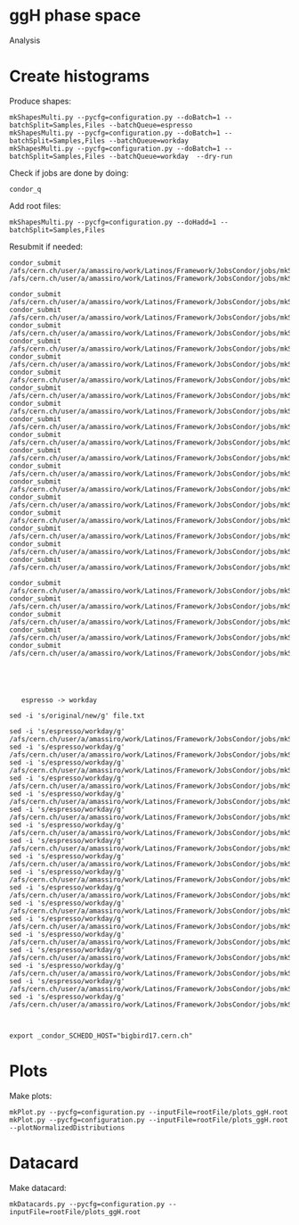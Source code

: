 ggH phase space
====

Analysis



Create histograms
====

Produce shapes:

    mkShapesMulti.py --pycfg=configuration.py --doBatch=1 --batchSplit=Samples,Files --batchQueue=espresso
    mkShapesMulti.py --pycfg=configuration.py --doBatch=1 --batchSplit=Samples,Files --batchQueue=workday 
    mkShapesMulti.py --pycfg=configuration.py --doBatch=1 --batchSplit=Samples,Files --batchQueue=workday  --dry-run
    
    
Check if jobs are done by doing:

    condor_q
    
Add root files:

    mkShapesMulti.py --pycfg=configuration.py --doHadd=1 --batchSplit=Samples,Files
    

Resubmit if needed:

    condor_submit /afs/cern.ch/user/a/amassiro/work/Latinos/Framework/JobsCondor/jobs/mkShapes__NonPrompt/mkShapes__NonPrompt__ALL__DATA.19.jds
    /afs/cern.ch/user/a/amassiro/work/Latinos/Framework/JobsCondor/jobs/mkShapes__ggH/mkShapes__ggH__ALL__ggWW.0.sh

    condor_submit  /afs/cern.ch/user/a/amassiro/work/Latinos/Framework/JobsCondor/jobs/mkShapes__ggH/mkShapes__ggH__ALL__Vg.4.jds
    condor_submit  /afs/cern.ch/user/a/amassiro/work/Latinos/Framework/JobsCondor/jobs/mkShapes__ggH/mkShapes__ggH__ALL__Vg.6.jds
    condor_submit  /afs/cern.ch/user/a/amassiro/work/Latinos/Framework/JobsCondor/jobs/mkShapes__ggH/mkShapes__ggH__ALL__ggWW.0.jds
    condor_submit  /afs/cern.ch/user/a/amassiro/work/Latinos/Framework/JobsCondor/jobs/mkShapes__ggH/mkShapes__ggH__ALL__VgS.0.jds
    condor_submit  /afs/cern.ch/user/a/amassiro/work/Latinos/Framework/JobsCondor/jobs/mkShapes__ggH/mkShapes__ggH__ALL__VgS.2.jds
    condor_submit  /afs/cern.ch/user/a/amassiro/work/Latinos/Framework/JobsCondor/jobs/mkShapes__ggH/mkShapes__ggH__ALL__VgS.4.jds
    condor_submit  /afs/cern.ch/user/a/amassiro/work/Latinos/Framework/JobsCondor/jobs/mkShapes__ggH/mkShapes__ggH__ALL__VgS.8.jds
    condor_submit  /afs/cern.ch/user/a/amassiro/work/Latinos/Framework/JobsCondor/jobs/mkShapes__ggH/mkShapes__ggH__ALL__VgS.9.jds
    condor_submit  /afs/cern.ch/user/a/amassiro/work/Latinos/Framework/JobsCondor/jobs/mkShapes__ggH/mkShapes__ggH__ALL__VZ.0.jds
    condor_submit  /afs/cern.ch/user/a/amassiro/work/Latinos/Framework/JobsCondor/jobs/mkShapes__ggH/mkShapes__ggH__ALL__VZ.1.jds
    condor_submit  /afs/cern.ch/user/a/amassiro/work/Latinos/Framework/JobsCondor/jobs/mkShapes__ggH/mkShapes__ggH__ALL__VZ.3.jds
    condor_submit  /afs/cern.ch/user/a/amassiro/work/Latinos/Framework/JobsCondor/jobs/mkShapes__ggH/mkShapes__ggH__ALL__VZ.9.jds
    condor_submit  /afs/cern.ch/user/a/amassiro/work/Latinos/Framework/JobsCondor/jobs/mkShapes__ggH/mkShapes__ggH__ALL__VZ.11.jds
    condor_submit  /afs/cern.ch/user/a/amassiro/work/Latinos/Framework/JobsCondor/jobs/mkShapes__ggH/mkShapes__ggH__ALL__VZ.22.jds
    condor_submit  /afs/cern.ch/user/a/amassiro/work/Latinos/Framework/JobsCondor/jobs/mkShapes__ggH/mkShapes__ggH__ALL__VZ.23.jds
    condor_submit  /afs/cern.ch/user/a/amassiro/work/Latinos/Framework/JobsCondor/jobs/mkShapes__ggH/mkShapes__ggH__ALL__VZ.24.jds
    condor_submit  /afs/cern.ch/user/a/amassiro/work/Latinos/Framework/JobsCondor/jobs/mkShapes__ggH/mkShapes__ggH__ALL__VZ.26.jds
    condor_submit  /afs/cern.ch/user/a/amassiro/work/Latinos/Framework/JobsCondor/jobs/mkShapes__ggH/mkShapes__ggH__ALL__ggH_hww.jds
       
    condor_submit  /afs/cern.ch/user/a/amassiro/work/Latinos/Framework/JobsCondor/jobs/mkShapes__ggH/mkShapes__ggH__ALL__ggH_hww.0.jds
    condor_submit  /afs/cern.ch/user/a/amassiro/work/Latinos/Framework/JobsCondor/jobs/mkShapes__ggH/mkShapes__ggH__ALL__ggH_hww.1.jds
    condor_submit  /afs/cern.ch/user/a/amassiro/work/Latinos/Framework/JobsCondor/jobs/mkShapes__ggH/mkShapes__ggH__ALL__ggH_htt.6.jds
    condor_submit  /afs/cern.ch/user/a/amassiro/work/Latinos/Framework/JobsCondor/jobs/mkShapes__ggH/mkShapes__ggH__ALL__ggH_htt.7.jds
    condor_submit  /afs/cern.ch/user/a/amassiro/work/Latinos/Framework/JobsCondor/jobs/mkShapes__ggH/mkShapes__ggH__ALL__ggH_htt.8.jds
       
       


       
       espresso -> workday

    sed -i 's/original/new/g' file.txt

    sed -i 's/espresso/workday/g'    /afs/cern.ch/user/a/amassiro/work/Latinos/Framework/JobsCondor/jobs/mkShapes__ggH/mkShapes__ggH__ALL__Vg.4.jds
    sed -i 's/espresso/workday/g'    /afs/cern.ch/user/a/amassiro/work/Latinos/Framework/JobsCondor/jobs/mkShapes__ggH/mkShapes__ggH__ALL__Vg.6.jds
    sed -i 's/espresso/workday/g'    /afs/cern.ch/user/a/amassiro/work/Latinos/Framework/JobsCondor/jobs/mkShapes__ggH/mkShapes__ggH__ALL__ggWW.0.jds
    sed -i 's/espresso/workday/g'    /afs/cern.ch/user/a/amassiro/work/Latinos/Framework/JobsCondor/jobs/mkShapes__ggH/mkShapes__ggH__ALL__VgS.0.jds
    sed -i 's/espresso/workday/g'    /afs/cern.ch/user/a/amassiro/work/Latinos/Framework/JobsCondor/jobs/mkShapes__ggH/mkShapes__ggH__ALL__VgS.2.jds
    sed -i 's/espresso/workday/g'    /afs/cern.ch/user/a/amassiro/work/Latinos/Framework/JobsCondor/jobs/mkShapes__ggH/mkShapes__ggH__ALL__VgS.4.jds
    sed -i 's/espresso/workday/g'    /afs/cern.ch/user/a/amassiro/work/Latinos/Framework/JobsCondor/jobs/mkShapes__ggH/mkShapes__ggH__ALL__VgS.8.jds
    sed -i 's/espresso/workday/g'    /afs/cern.ch/user/a/amassiro/work/Latinos/Framework/JobsCondor/jobs/mkShapes__ggH/mkShapes__ggH__ALL__VgS.9.jds
    sed -i 's/espresso/workday/g'    /afs/cern.ch/user/a/amassiro/work/Latinos/Framework/JobsCondor/jobs/mkShapes__ggH/mkShapes__ggH__ALL__VZ.0.jds
    sed -i 's/espresso/workday/g'    /afs/cern.ch/user/a/amassiro/work/Latinos/Framework/JobsCondor/jobs/mkShapes__ggH/mkShapes__ggH__ALL__VZ.1.jds
    sed -i 's/espresso/workday/g'    /afs/cern.ch/user/a/amassiro/work/Latinos/Framework/JobsCondor/jobs/mkShapes__ggH/mkShapes__ggH__ALL__VZ.3.jds
    sed -i 's/espresso/workday/g'    /afs/cern.ch/user/a/amassiro/work/Latinos/Framework/JobsCondor/jobs/mkShapes__ggH/mkShapes__ggH__ALL__VZ.9.jds
    sed -i 's/espresso/workday/g'    /afs/cern.ch/user/a/amassiro/work/Latinos/Framework/JobsCondor/jobs/mkShapes__ggH/mkShapes__ggH__ALL__VZ.11.jds
    sed -i 's/espresso/workday/g'    /afs/cern.ch/user/a/amassiro/work/Latinos/Framework/JobsCondor/jobs/mkShapes__ggH/mkShapes__ggH__ALL__VZ.22.jds
    sed -i 's/espresso/workday/g'    /afs/cern.ch/user/a/amassiro/work/Latinos/Framework/JobsCondor/jobs/mkShapes__ggH/mkShapes__ggH__ALL__VZ.23.jds
    sed -i 's/espresso/workday/g'    /afs/cern.ch/user/a/amassiro/work/Latinos/Framework/JobsCondor/jobs/mkShapes__ggH/mkShapes__ggH__ALL__VZ.24.jds
    sed -i 's/espresso/workday/g'    /afs/cern.ch/user/a/amassiro/work/Latinos/Framework/JobsCondor/jobs/mkShapes__ggH/mkShapes__ggH__ALL__VZ.26.jds
    sed -i 's/espresso/workday/g'    /afs/cern.ch/user/a/amassiro/work/Latinos/Framework/JobsCondor/jobs/mkShapes__ggH/mkShapes__ggH__ALL__ggH_hww.jds
    
        
        
    export _condor_SCHEDD_HOST="bigbird17.cern.ch"
    
    
    
Plots
====

Make plots:


    mkPlot.py --pycfg=configuration.py --inputFile=rootFile/plots_ggH.root
    mkPlot.py --pycfg=configuration.py --inputFile=rootFile/plots_ggH.root  --plotNormalizedDistributions
    

Datacard
====

Make datacard:


    mkDatacards.py --pycfg=configuration.py --inputFile=rootFile/plots_ggH.root


    

